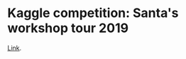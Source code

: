 # Kaggle competition: Santa's workshop tour 2019

[Link](https://www.kaggle.com/c/santa-workshop-tour-2019/overview).
